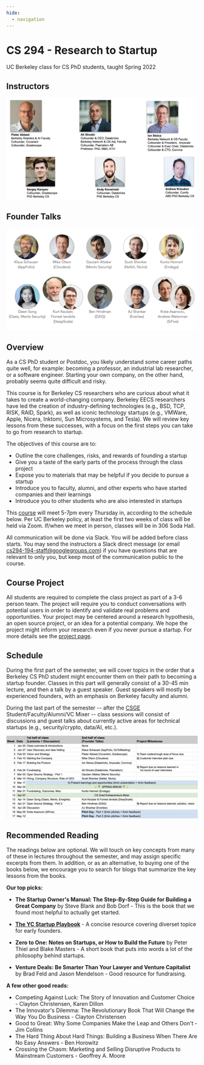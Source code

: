 ```yaml
---
hide:
  - navigation
---
```


<h1 class="title">CS 294 - Research to Startup</h1>

<div class="subtitle">UC Berkeley class for CS PhD students, taught Spring 2022</div>

## Instructors

![Pieter Abbeel, Ali Ghodsi, Ion Stoica, Sergey Karayev, Andy Konwinski, Andrew Krioukov](images/instructors.jpg)

## Founder Talks

![Klaus Schauser, Mike Olson, Gautam Altekar, Scott Shenker, Kurtis Heimerl, Dawn Song, Kurt Keutzer & Forrest Iandola, Ben Hindman, AJ Shankar, Krste Asanovic & Andrew Waterman](images/founder_talks.jpg)

## Overview

As a CS PhD student or Postdoc, you likely understand some career paths quite
well, for example: becoming a professor, an industrial lab researcher, or a
software engineer. Starting your own company, on the other hand, probably seems
quite difficult and risky.

This course is for Berkeley CS researchers who are curious about what it
takes to create a world-changing company. Berkeley EECS researchers have led
the creation of industry-defining technologies (e.g., BSD, TCP, RISK, RAID,
Spark), as well as iconic technology startups (e.g., VMWare, Apple, Nicera,
Inktomi, Sun Microsystems, and Tesla). We will review key lessons from these
successes, with a focus on the first steps you can take to go from research
to startup.

The objectives of this course are to:

- Outline the core challenges, risks, and rewards of founding a startup
- Give you a taste of the early parts of the process through the class project
- Expose you to materials that may be helpful if you decide to pursue a startup
- Introduce you to faculty, alumni, and other experts who have started companies and their learnings
- Introduce you to other students who are also interested in startups

This
[course](https://classes.berkeley.edu/content/2022-spring-compsci-294-194-lec-194)
will meet 5-7pm every Thursday in, according to the schedule below. Per UC
Berkeley policy, at least the first two weeks of class will be held via Zoom.
If/when we meet in person, classes will be in 306 Soda Hall.

All communication will be done via Slack. You will be added before class
starts. You may send the instructors a Slack direct message (or email
[cs294-194-staff@googlegroups.com](mailto:cs294-194-staff@googlegroups.com)) if
you have questions that are relevant to only you, but keep most of the
communication public to the course.

## Course Project

All students are required to complete the class project as part of a 3-6
person team. The project will require you to conduct conversations with
potential users in order to identify and validate real problems and
opportunities. Your project may be centered around a research hypothesis, an
open source project, or an idea for a potential company. We hope the project
might inform your research even if you never pursue a startup. For more details
see the [project page](project).


## Schedule

During the first part of the semester, we will cover topics in the order that a
Berkeley CS PhD student might encounter them on their path to becoming a
startup founder. Classes in this part will generally consist of a 30-45 min
lecture, and then a talk by a guest speaker. Guest speakers will mostly be
experienced founders, with an emphasis on Berkeley faculty and alumni.

During the last part of the semester -- after the [CSGE](https://csge.berkeley.edu)
Student/Faculty/Alumni/VC Mixer -- class sessions will consist of discussions
and guest talks about currently active areas for technical startups (e.g.,
security/crypto, data/AI, etc.).

![](images/schedule.jpg)

## Recommended Reading

The readings below are optional. We will touch on key concepts from many of these
in lectures throughout the semester, and may assign specific excerpts from them.
In addition, or as an alternative, to buying one of the books below, we encourage
you to search for blogs that summarize the key lessons from the books.


**Our top picks:**

* **The Startup Owner's Manual: The Step-By-Step Guide for Building a Great Company** by Steve Blank and Bob Dorf - This is the book that we found most helpful to actually get started.

* **[The YC Startup Playbook](https://playbook.samaltman.com)** - A concise resource covering diverset topice for early founders.

* **Zero to One: Notes on Startups, or How to Build the Future** by Peter Thiel and Blake Masters - A short book that puts into words a lot of the philosophy behind startups.

* **Venture Deals: Be Smarter Than Your Lawyer and Venture Capitalist** by Brad Feld and Jason Mendelson - Good resource for fundraising.

**A few other good reads:**

* Competing Against Luck: The Story of Innovation and Customer Choice - Clayton Christensen, Karen Dillon
* The Innovator's Dilemma: The Revolutionary Book That Will Change the Way You Do Business - Clayton Christensen
* Good to Great: Why Some Companies Make the Leap and Others Don't - Jim Collins
* The Hard Thing About Hard Things: Building a Business When There Are No Easy Answers - Ben Horowitz
* Crossing the Chasm: Marketing and Selling Disruptive Products to Mainstream Customers - Geoffrey A. Moore
